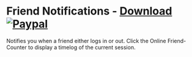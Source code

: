 # Friend Notifications - [Download](https://betterdiscord.net/ghdl?url=https://raw.githubusercontent.com/mwittrien/BetterDiscordAddons/master/Plugins/FriendNotifications/FriendNotifications.plugin.js) [![Paypal][paypal-badge]][paypal-link] 

[paypal-badge]: https://img.shields.io/badge/Paypal-Donate!-%2300457C.svg?logo=paypal&style=flat-square
[paypal-link]: https://paypal.me/MircoWittrien

Notifies you when a friend either logs in or out. Click the Online Friend-Counter to display a timelog of the current session.
